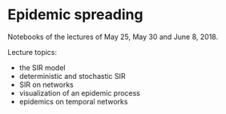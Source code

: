 # Epidemic spreading

Notebooks of the lectures of May 25, May 30 and June 8, 2018.

Lecture topics:
  - the SIR model
  - deterministic and stochastic SIR
  - SIR on networks
  - visualization of an epidemic process
  - epidemics on temporal networks
